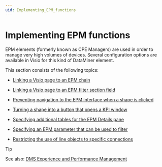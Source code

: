 ```yaml
---
uid: Implementing_EPM_functions
---
```


# Implementing EPM functions

EPM elements (formerly known as CPE Managers) are used in order to manage very high volumes of devices. Several configuration options are available in Visio for this kind of DataMiner element.

This section consists of the following topics:

- [Linking a Visio page to an EPM chain](Linking_a_Visio_page_to_an_EPM_chain.md)

- [Linking a Visio page to an EPM filter section field](Linking_a_Visio_page_to_an_EPM_filter_section_field.md)

- [Preventing navigation to the EPM interface when a shape is clicked](Preventing_navigation_to_the_EPM_interface_when_a_shape_is_clicked.md)

- [Turning a shape into a button that opens a KPI window](Turning_a_shape_into_a_button_that_opens_a_KPI_window.md)

- [Specifying additional tables for the EPM Details pane](Specifying_additional_tables_for_the_EPM_Details_pane.md)

- [Specifying an EPM parameter that can be used to filter](Specifying_an_EPM_parameter_that_can_be_used_to_filter.md)

- [Restricting the use of line objects to specific connections](Restricting_the_use_of_line_objects_to_specific_connections.md)

> [!TIP]
> See also:
> [DMS Experience and Performance Management](../../part_4/EPM/EPM.md#dms-experience-and-performance-management)
